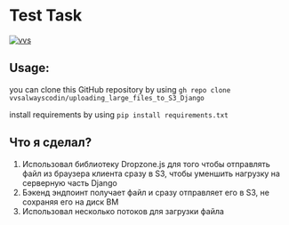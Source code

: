 # Test Task
[![vvs](https://c.tenor.com/R8wjCxS2MCgAAAAC/oreki-black-and-white-wind.gif)]()
## Usage:
you can clone this GitHub repository by using `gh repo clone vvsalwayscodin/uploading_large_files_to_S3_Django`

install requirements by using `pip install requirements.txt`

## Что я сделал?
1. Использовал библиотеку Dropzone.js для того чтобы отправлять файл из браузера клиента сразу в S3, чтобы уменшить нагрузку на серверную часть Django
2. Бэкенд эндпоинт получает файл и сразу отправляет его в S3, не сохраняя его на диск ВМ
3. Использовал несколько потоков для загрузки файла
